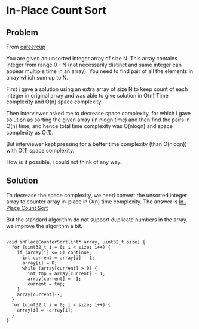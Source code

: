 In-Place Count Sort
====================

Problem
-----------------
From [careercup](http://www.careercup.com/question?id=15303665&utm_source=feedburner&utm_medium=feed&utm_campaign=Feed%3A+Careercup+%28CareerCup%29&utm_content=Google+Reader)

You are given an unsorted integer array of size N. This array contains integer
from range 0 - N (not necessarily distinct and same integer can appear multiple 
time in an array).
You need to find pair of all the elements in array which sum up to N.

First i gave a solution using an extra array of size N to keep count of each
integer in original array and was able to give solution in O(n) Time complexity
and O(n) space complexity.

Then interviewer asked me to decrease space complexity, for which i gave
solution as sorting the given array (in nlogn time) and then find the pairs in
O(n) time, and hence total time complexity was O(nlogn) and space complexity as
O(1).

But interviewer kept pressing for a better time complexity (than O(nlogn)) with
O(1) space complexity.

How is it possible, i could not think of any way.

Solution
-------------------
To decrease the space complexity, we need convert rhe unsorted integer array to 
counter array in-place in O(n) time complexity.
The answer is [In-Place Count Sort](http://en.wikipedia.org/wiki/In-Place_Count_Sort)

But the standard algorithm do not support duplicate numbers in the array. we
improve the algorithm a bit.
<pre><code>
void inPlaceCounterSort(int* array, uint32_t size) {
  for (uint32_t i = 0; i &lt; size; i++) {
    if (array[i] &lt;= 0) continue;
      int current = array[i] - 1;
      array[i] = 0;
      while (array[current] > 0) {
        int tmp = array[current] - 1;
        array[current] = -1;
        current = tmp;
    }
    array[current]--;
  }
  for (uint32_t i = 0; i &lt; size; i++) {
    array[i] = -array[i];
  }
}
</code></pre>
